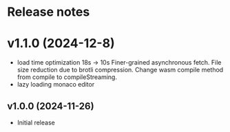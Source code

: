 # Release notes
# v1.1.0 (2024-12-8)
- load time optimization
18s -> 10s
Finer-grained asynchronous fetch.
File size reduction due to brotli compression.
Change wasm compile method from compile to compileStreaming.
- lazy loading monaco editor

## v1.0.0 (2024-11-26)
- Initial release
